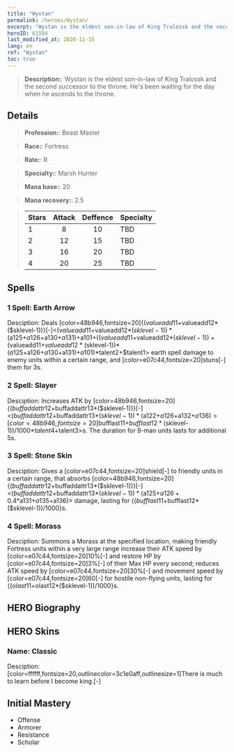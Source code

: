 ```yaml
---
title: "Wystan"
permalink: /heroes/Wystan/
excerpt: "Wystan is the eldest son-in-law of King Tralossk and the second successor to the throne. He's been waiting for the day when he ascends to the throne."
heroID: 61504
last_modified_at: 2020-11-15
lang: en
ref: "Wystan"
toc: true
---
```

> **Description:**: Wystan is the eldest son-in-law of King Tralossk and the second successor to the throne. He's been waiting for the day when he ascends to the throne.
## Details
> **Profession:**: Beast Master

> **Race:**: Fortress

> **Rate:**: R

> **Specialty:**: Marsh Hunter

> **Mana base:**: 20

> **Mana recovery:**: 2.5

>  | Stars   |     Attack     |    Deffence    |      Specialty     |
>  |---------|:---------------:|:---------------:|--------------------|
>  |    1    | 8 | 10 | TBD |
>  |    2    | 12 | 15 | TBD |
>  |    3    | 16 | 20 | TBD |
>  |    4    | 20 | 25 | TBD |
## Spells
 ### 1 Spell: Earth Arrow

 Desciption: Deals [color=48b946,fontsize=20]{($valueadd11+$valueadd12*($sklevel-1))}[-]<($valueadd11+$valueadd12*($sklevel-1))*($a125+$a126+$a130+$a131)+$a101+(($valueadd11+$valueadd12*($sklevel-1))+($valueadd11+$valueadd12*($sklevel-1))*($a125+$a126+$a130+$a131)+$a101)*$talent2+$talent1> earth spell damage to enemy units within a certain range, and [color=e07c44,fontsize=20]stuns[-] them for 3s.

 ### 2 Spell: Slayer

 Desciption: Increases ATK by [color=48b946,fontsize=20]{($buffaddattr12+$buffaddattr13*($sklevel-1))}[-]<($buffaddattr12+$buffaddattr13*($sklevel-1))*($a122+$a126+$a132+$a136)>[color=48b946,fontsize=20]%[-] for friendly units within a large range, lasting for {($bufflast11+$bufflast12*($sklevel-1))/1000}<($bufflast11+$bufflast12*($sklevel-1))/1000*$talent4+$talent3>s. The duration for 9-man units lasts for additional 5s.

 ### 3 Spell: Stone Skin

 Desciption: Gives a [color=e07c44,fontsize=20]shield[-] to friendly units in a certain range, that absorbs [color=48b946,fontsize=20]{($buffaddattr12+$buffaddattr13*($sklevel-1))}[-]<($buffaddattr12+$buffaddattr13*($sklevel-1))*($a125+$a126+0.4*$a131+$a135+$a136)> damage, lasting for {($bufflast11+$bufflast12*($sklevel-1))/1000}s.

 ### 4 Spell: Morass

 Desciption: Summons a Morass at the specified location, making friendly Fortress units within a very large range increase their ATK speed by [color=e07c44,fontsize=20]10%[-] and restore HP by [color=e07c44,fontsize=20]3%[-] of their Max HP every second; reduces ATK speed by [color=e07c44,fontsize=20]30%[-] and movement speed by [color=e07c44,fontsize=20]60[-] for hostile non-flying units, lasting for {($olast11+$olast12*($sklevel-1))/1000}s.

## HERO Biography
## HERO Skins
 ### Name: **Classic**

 Desciption: [color=ffffff,fontsize=20,outlinecolor=3c1e0aff,outlinesize=1]There is much to learn before I become king.[-]

## Initial Mastery
   - Offense
   - Armorer
   - Resistance
   - Scholar
